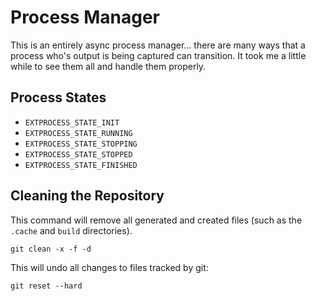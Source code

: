 # Process Manager

This is an entirely async process manager... there are many ways that a
process who's output is being captured can transition. It took me a little
while to see them all and handle them properly.

## Process States

* `EXTPROCESS_STATE_INIT`
* `EXTPROCESS_STATE_RUNNING`
* `EXTPROCESS_STATE_STOPPING`
* `EXTPROCESS_STATE_STOPPED`
* `EXTPROCESS_STATE_FINISHED`

## Cleaning the Repository

This command will remove all generated and created files (such as the
`.cache` and `build` directories).

    git clean -x -f -d

This will undo all changes to files tracked by git:

    git reset --hard
